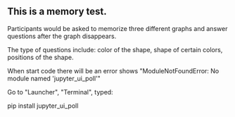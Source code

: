 ## This is a memory test. 

Participants would be asked to memorize three different graphs and answer questions after the graph disappears. 

The type of questions include: color of the shape, shape of certain colors, positions of the shape.

When start code there will be an error shows "ModuleNotFoundError: No module named 'jupyter_ui_poll'"

Go to "Launcher", "Terminal", typed:

pip install jupyter_ui_poll